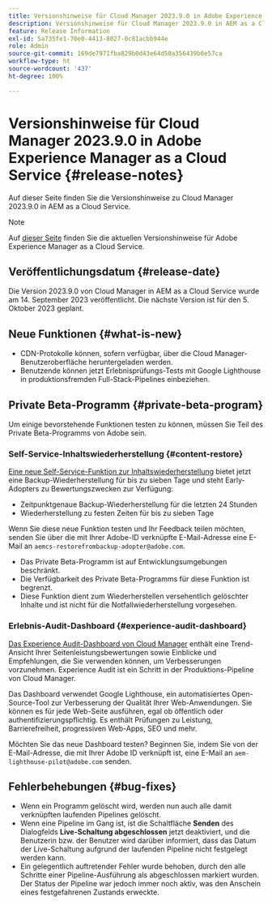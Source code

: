 ```yaml
---
title: Versionshinweise für Cloud Manager 2023.9.0 in Adobe Experience Manager as a Cloud Service
description: Versionshinweise für Cloud Manager 2023.9.0 in AEM as a Cloud Service.
feature: Release Information
exl-id: 5a735fe1-70e0-4413-8027-0c81acbb944e
role: Admin
source-git-commit: 169de7971fba829b0d43e64d50a356439b6e57ca
workflow-type: ht
source-wordcount: '437'
ht-degree: 100%

---
```


# Versionshinweise für Cloud Manager 2023.9.0 in Adobe Experience Manager as a Cloud Service {#release-notes}

Auf dieser Seite finden Sie die Versionshinweise zu Cloud Manager 2023.9.0 in AEM as a Cloud Service.

>[!NOTE]
>
>Auf [dieser Seite](/help/release-notes/release-notes-cloud/release-notes-current.md) finden Sie die aktuellen Versionshinweise für Adobe Experience Manager as a Cloud Service.

## Veröffentlichungsdatum {#release-date}

Die Version 2023.9.0 von Cloud Manager in AEM as a Cloud Service wurde am 14. September 2023 veröffentlicht. Die nächste Version ist für den 5. Oktober 2023 geplant.

## Neue Funktionen {#what-is-new}

* CDN-Protokolle können, sofern verfügbar, über die Cloud Manager-Benutzeroberfläche heruntergeladen werden.
* Benutzende können jetzt Erlebnisprüfungs-Tests mit Google Lighthouse in produktionsfremden Full-Stack-Pipelines einbeziehen.

## Private Beta-Programm {#private-beta-program}

Um einige bevorstehende Funktionen testen zu können, müssen Sie Teil des Private Beta-Programms von Adobe sein.

### Self-Service-Inhaltswiederherstellung {#content-restore}

[Eine neue Self-Service-Funktion zur Inhaltswiederherstellung](/help/operations/restore.md) bietet jetzt eine Backup-Wiederherstellung für bis zu sieben Tage und steht Early-Adopters zu Bewertungszwecken zur Verfügung:

* Zeitpunktgenaue Backup-Wiederherstellung für die letzten 24 Stunden
* Wiederherstellung zu festen Zeiten für bis zu sieben Tage

Wenn Sie diese neue Funktion testen und Ihr Feedback teilen möchten, senden Sie über die mit Ihrer Adobe-ID verknüpfte E-Mail-Adresse eine E-Mail an `aemcs-restorefrombackup-adopter@adobe.com`.

* Das Private Beta-Programm ist auf Entwicklungsumgebungen beschränkt.
* Die Verfügbarkeit des Private Beta-Programms für diese Funktion ist begrenzt.
* Diese Funktion dient zum Wiederherstellen versehentlich gelöschter Inhalte und ist nicht für die Notfallwiederherstellung vorgesehen.

### Erlebnis-Audit-Dashboard {#experience-audit-dashboard}

[Das Experience Audit-Dashboard von Cloud Manager](/help/implementing/cloud-manager/experience-audit-dashboard.md) enthält eine Trend-Ansicht Ihrer Seitenleistungsbewertungen sowie Einblicke und Empfehlungen, die Sie verwenden können, um Verbesserungen vorzunehmen. Experience Audit ist ein Schritt in der Produktions-Pipeline von Cloud Manager.

Das Dashboard verwendet Google Lighthouse, ein automatisiertes Open-Source-Tool zur Verbesserung der Qualität Ihrer Web-Anwendungen. Sie können es für jede Web-Seite ausführen, egal ob öffentlich oder authentifizierungspflichtig. Es enthält Prüfungen zu Leistung, Barrierefreiheit, progressiven Web-Apps, SEO und mehr.

Möchten Sie das neue Dashboard testen? Beginnen Sie, indem Sie von der E-Mail-Adresse, die mit Ihrer Adobe ID verknüpft ist, eine E-Mail an `aem-lighthouse-pilot@adobe.com` senden.

## Fehlerbehebungen {#bug-fixes}

* Wenn ein Programm gelöscht wird, werden nun auch alle damit verknüpften laufenden Pipelines gelöscht.
* Wenn eine Pipeline im Gang ist, ist die Schaltfläche **Senden** des Dialogfelds **Live-Schaltung abgeschlossen** jetzt deaktiviert, und die Benutzerin bzw. der Benutzer wird darüber informiert, dass das Datum der Live-Schaltung aufgrund der laufenden Pipeline nicht festgelegt werden kann.
* Ein gelegentlich auftretender Fehler wurde behoben, durch den alle Schritte einer Pipeline-Ausführung als abgeschlossen markiert wurden. Der Status der Pipeline war jedoch immer noch aktiv, was den Anschein eines festgefahrenen Zustands erweckte.

